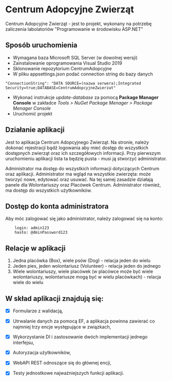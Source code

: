# Centrum Adopcyjne Zwierząt

Centrum Adopcyjne Zwierząt - jest to projekt, wykonany na potrzebę zaliczenia labolatoriów "Programowanie w środowisku ASP.NET"

## Sposób uruchomienia

- Wymagana baza Microsoft SQL Server (w dowolnej wersji)
- Zainstalowanie oprogramowania Visual Studio 2019
- Sklonowanie repozytorium CentrumAdopcyjne
- W pliku appsettings.json podać connection string do bazy danych

```
"ConnectionString": "DATA SOURCE=(nazwa serwera);Integrated Security=true;DATABASE=CentrumAdopcyjneZwierzat"
```
- Wykonać instrukcje  *update-database* za pomocą **Package Manager Console** w zakładce 
    *Tools > NuGet Package Menager > Package Menager Console*
- Uruchomić projekt

## Działanie aplikacji

Jest to aplikacja Centrum Adopcyjnego Zwierząt. Na stronie, należy dokonać rejestracji bądź logowania aby mieć dostęp do wszystkich dostępnych zwierząt oraz ich szczegółowych informacji. Przy pierwszym uruchomieniu aplikacji lista ta będzię pusta - musi ją stworzyć administrator. 

Administrator ma dostęp do wszystkich informacji dotyczących Centrum oraz aplikacji. Administrator ma wgląd na wszystkie zwierzęta: może tworzyć nowe, edytować oraz usuwać. Na tej samej zasadzie działają panele dla Wolontariuszy oraz Placówek Centrum. Administrator również, ma dostęp do wszystkich użytkowników.

## Dostęp do konta administratora

Aby móc zalogować się jako administrator, należy zalogować się na konto: 

```
    login: admin123
    hasło: @dminPassword123
```

## Relacje w aplikacji 

1. Jedna placówka (Box), wiele psów (Dog) - relacja jeden do wielu 
2. Jeden pies, jeden wolontariusz (Volunteer) - relacja jeden do jednego
3. Wiele wolontariuszy, wiele placówek (w placówce może być wiele wolontariuszy, wolontariusze mogą być w wielu placówkach) - relacja wiele do wielu

## W skład aplikacji znajdują się:

- [x] Formularze z walidacją,
- [x] Utrwalanie danych za pomocą EF, a aplikacja powinna zawierać co najmniej trzy encje występujące w związkach,
- [x] Wykorzystanie DI i zastosowanie dwóch implementacji jednego interfejsu,
- [x] Autoryzacja użytkowników,
- [x] WebAPI REST odnoszące się do głównej encji,
- [x] Testy jednostkowe najważniejszych funkcji aplikacji.


